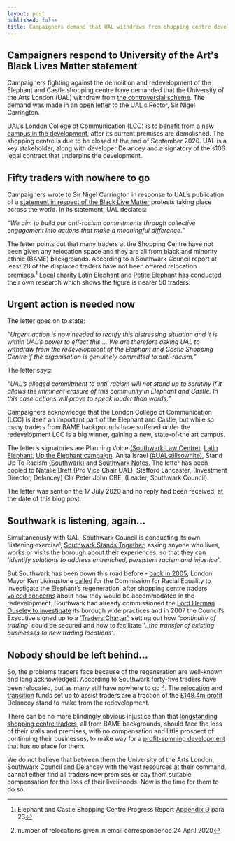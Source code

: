```yaml
---
layout: post
published: false
title: Campaigners demand that UAL withdraws from shopping centre development.
---
```

## Campaigners respond to University of the Art's Black Lives Matter statement

Campaigners fighting against the demolition and redevelopment of the Elephant and Castle shopping centre have demanded that the University of the Arts London (UAL) withdraw from [the controversial scheme](http://35percent.org/uptheelephant/).  The demand was made in an [open letter](https://southwarknotes.wordpress.com/2020/07/27/elephant-shopping-centre-university-of-the-arts-london-displaced-traders-and-black-lives-matter/) to the UAL's Rector, Sir Nigel Carrington.

UAL’s London College of Communication (LCC) is to benefit from [a new campus in the development](https://www.arts.ac.uk/about-ual/press-office/stories/new-ual-campus-at-the-heart-of-proposals-for-elephant-and-castle-town-centre-regeneration), after its current premises are demolished.  The shopping centre is due to be closed at the end of September 2020. UAL is a key stakeholder, along with developer Delancey and a signatory of the s106 legal contract that underpins the development.

## Fifty traders with nowhere to go

Campaigners wrote to Sir Nigel Carrington in response to UAL’s publication of a [statement in respect of the Black Live Matter](https://www.arts.ac.uk/about-ual/press-office/stories/black-lives-matter) protests taking place across the world. In its statement, UAL declares:

_“We aim to build our anti-racism commitments through collective engagement into actions that make a meaningful difference.”_  

The letter points out that many traders at the Shopping Centre have not been given any relocation space and they are all from black and minority ethnic (BAME) backgrounds. According to a Southwark Council report at least 28 of the displaced traders have not been offered relocation premises.[^1] Local charity [Latin Elephant](https://latinelephant.org/) and [Petite Elephant](https://twitter.com/elephant_petit/status/1118825370017386496) has conducted their own research which shows the figure is nearer 50 traders.

## Urgent action is needed now

The letter goes on to state:

_“Urgent action is now needed to rectify this distressing situation and it is within UAL’s power to effect this ... We are therefore asking UAL to withdraw from the redevelopment of the Elephant and Castle Shopping Centre if the organisation is genuinely committed to anti-racism.”_ 

The letter says:

_“UAL’s alleged commitment to anti-racism will not stand up to scrutiny if it allows the imminent erasure of this community in Elephant and Castle. In this case actions will prove to speak louder than words.”_ 

Campaigners acknowledge that the London College of Communication (LCC) is itself an important part of the Elephant and Castle, but while so many traders from BAME backgrounds have suffered under the redevelopment LCC is a big winner, gaining a new, state-of-the art campus.

The letter’s signatories are Planning Voice [(Southwark Law Centre)](http://www.southwarklawcentre.org.uk/), [Latin Elephant](https://latinelephant.org/), [Up the Elephant campaign](http://35percent.org/uptheelephant/), Anita Israel [(#UALstillsowhite)](https://twitter.com/AnitaWaithira), Stand Up To Racism [(Southwark)](https://londonnewsonline.co.uk/protesters-join-stand-up-to-racism-southwark-on-march-against-prejudice/) and [Southwark Notes](https://southwarknotes.wordpress.com/).  The letter has been copied to Natalie Brett (Pro Vice Chair UAL), Stafford Lancaster, (Investment Director, Delancey) Cllr Peter John OBE, (Leader, Southwark Council).

The letter was sent on the 17 July 2020 and no reply had been received, at the date of this blog post.

## Southwark is listening, again...

Simultaneously with UAL, Southwark Council is conducting its own 'listening exercise', [Southwark Stands Together](https://consultations.southwark.gov.uk/housing-community-services-department-community-engagement-team/southwark-stands-together/?utm_content=&utm_medium=email&utm_name=&utm_source=govdelivery&utm_term=), asking anyone who lives, works or visits the borough about their experiences, so that they can _'identify solutions to address entrenched, persistent racism and injustice'_.

But Southwark has been down this road before - [back in 2005](http://crappistmartin.github.io/posts/6/), London Mayor Ken Livingstone [called](https://www.theguardian.com/society/2005/dec/15/regeneration.communities) for the Commission for Racial Equality to investigate the Elephant’s regeneration, after shopping centre traders [voiced concerns](https://www.london-se1.co.uk/news/view/1906) about how they would be accommodated in the redevelopment. Southwark had already commissioned the [Lord Herman Ouseley to investigate](http://moderngov.southwark.gov.uk/Data/Council%20Assembly/20050324/Agenda/2%20-%20Independent%20Review%20ofthe%20Council's%20Equality%20and%20Diversity%20Framework%20by%20Lord%20HermanOuseley%20-%20appendix%201.pdf) its borough wide practices and in 2007 the Council’s Executive signed up to a [‘Traders Charter’](http://moderngov.southwark.gov.uk/Data/Overview%20&%20Scrutiny%20Committee/20070709/Agenda/Attachment%202.pdf), setting out how _'continuity of trading'_ could be secured and how to facilitate '_..the
transfer of existing businesses to new trading locations'_.

## Nobody should be left behind...

So, the problems traders face because of the regeneration are well-known and long acknowledged. According to Southwark forty-five traders have been relocated, but as many still have nowhere to go [^2].  The [relocation](https://www.southwarknews.co.uk/news/developer-delancey-submits-plans-for-castle-square-temporary-home-for-elephant-traders/) and [transition](https://www.london-se1.co.uk/news/view/10093) funds set up to assist traders are a fraction of the [£148.4m profit](http://35percent.org/shopping-centre/) Delancey stand to make from the redevelopment.

There can be no more blindingly obvious injustice than that [longstanding shopping centre traders](http://35percent.org/2020-04-23-reality-for-traders-elephant-castle-shoppping-centre/), all from BAME backgrounds, should face the loss of their stalls and premises, with no compensation and little prospect of continuing their businesses, to make way for a [profit-spinning development](http://35percent.org/shopping-centre/) that has no place for them. 

We do not believe that between them the University of the Arts London, Southwark Council and Delancey with the vast resources at their command, cannot either find all traders new premises or pay them suitable compensation for the loss of their livelihoods.  Now is the time for them to do so.

[^1]: Elephant and Castle Shopping Centre Progress Report [Appendix D](http://moderngov.southwarksites.com/documents/s88161/Appendix%20D.pdf) para 23

[^2]: number of relocations given in email correspondence 24 April 2020



 

 

